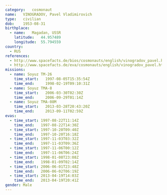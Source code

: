 ```yaml
---
category:	cosmonaut
name:	VINOGRADOV, Pavel Vladimirovich 
type:	civilian
dob:	1953-08-31
birthplace:
  - name:	Magadan, USSR
    latitude:	44.957489
    longitude:	55.794559
country:
  - RUS
references:
  - http://www.spacefacts.de/bios/cosmonauts/english/vinogradov_pavel.htm
  - http://www.spacefacts.de/eva/cosmonauts/english/vinogradov_pavel.htm
missions:
  - name: Soyuz TM-26
    time_start:   1997-08-05T15:35:54Z
    time_end:     1998-02-19T09:10:31Z
  - name: Soyuz TMA-8
    time_start:   2006-03-30T02:30Z
    time_end:     2006-09-29T01:14Z
  - name: Soyuz TMA-08M
    time_start:   2013-03-28T20:43:20Z
    time_end:     2013-09-11T02:59Z
evas:
  - time_start: 1997-08-22T11:14Z
    time_end:   1997-08-22T14:30Z
  - time_start: 1997-10-20T09:40Z
    time_end:   1997-10-20T16:18Z
  - time_start: 1997-11-03T03:32Z
    time_end:   1997-11-03T09:36Z
  - time_start: 1997-11-06T00:12Z
    time_end:   1997-11-06T06:24Z
  - time_start: 1998-01-08T23:08Z
    time_end:   1998-01-09T02:14Z
  - time_start: 2006-06-01T23:48Z
    time_end:   2006-06-02T06:19Z
  - time_start: 2013-04-19T14:03Z
    time_end:   2013-04-19T20:41Z
gender:	Male
---
```

